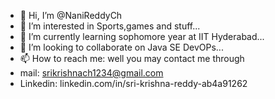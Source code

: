 - 👋 Hi, I’m @NaniReddyCh
- 👀 I’m interested in Sports,games and stuff...
- 🌱 I’m currently learning sophomore year at IIT Hyderabad...
- 💞️ I’m looking to collaborate on Java SE DevOPs...
- 📫 How to reach me: well you may contact me through
- mail: srikrishnach1234@gmail.com
- Linkedin: linkedin.com/in/sri-krishna-reddy-ab4a91262

<!---
NaniReddyCh/NaniReddyCh is a ✨ special ✨ repository because its `README.md` (this file) appears on your GitHub profile.
You can click the Preview link to take a look at your changes.
--->
